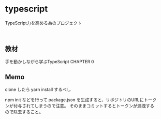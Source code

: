 # typescript

TypeScript力を高める為のプロジェクト  

<br>

## 教材
手を動かしながら学ぶTypeScript CHAPTER 0

## Memo
clone したら yarn install するべし

npm init などを行って package.json を生成すると、リポジトリのURLにトークンが付与されてしまうので注意。
そのままコミットするとトークンが漏洩するので除去すること。
